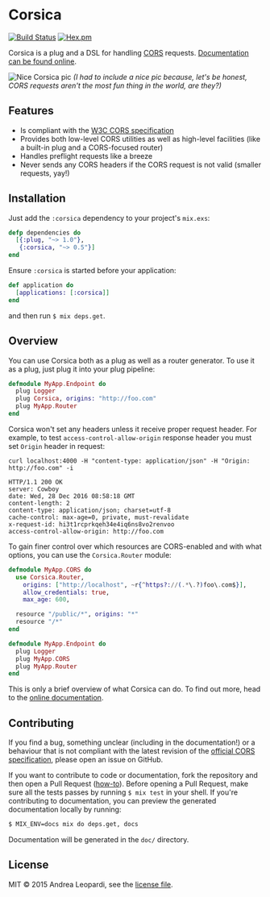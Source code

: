 # Corsica

[![Build Status](https://travis-ci.org/whatyouhide/corsica.svg?branch=master&style=flat-square)](https://travis-ci.org/whatyouhide/corsica)
[![Hex.pm](https://img.shields.io/hexpm/v/corsica.svg)](https://hex.pm/packages/corsica)

Corsica is a plug and a DSL for handling [CORS][cors-wiki] requests.
[Documentation can be found online][docs].

![Nice Corsica pic][image]
*(I had to include a nice pic because, let's be honest, CORS requests aren't the
most fun thing in the world, are they?)*

## Features

* Is compliant with the [W3C CORS specification][cors-spec]
* Provides both low-level CORS utilities as well as high-level facilities (like
    a built-in plug and a CORS-focused router)
* Handles preflight requests like a breeze
* Never sends any CORS headers if the CORS request is not valid (smaller
    requests, yay!)

## Installation

Just add the `:corsica` dependency to your project's `mix.exs`:

```elixir
defp dependencies do
  [{:plug, "~> 1.0"},
   {:corsica, "~> 0.5"}]
end
```

Ensure `:corsica` is started before your application:

```elixir
def application do
  [applications: [:corsica]]
end
```

and then run `$ mix deps.get`.

## Overview

You can use Corsica both as a plug as well as a router generator. To use it as a
plug, just plug it into your plug pipeline:

```elixir
defmodule MyApp.Endpoint do
  plug Logger
  plug Corsica, origins: "http://foo.com"
  plug MyApp.Router
end
```

Corsica won't set any headers unless it receive proper request header. For example, to test `access-control-allow-origin` response header you must set `Origin` header in request:

```shell
curl localhost:4000 -H "content-type: application/json" -H "Origin: http://foo.com" -i
```

```http
HTTP/1.1 200 OK
server: Cowboy
date: Wed, 28 Dec 2016 08:58:18 GMT
content-length: 2
content-type: application/json; charset=utf-8
cache-control: max-age=0, private, must-revalidate
x-request-id: hi3t1rcprkqeh34e4iq6ns8vo2renvoo
access-control-allow-origin: http://foo.com
```

To gain finer control over which resources are CORS-enabled and with what
options, you can use the `Corsica.Router` module:

```elixir
defmodule MyApp.CORS do
  use Corsica.Router,
    origins: ["http://localhost", ~r{^https?://(.*\.?)foo\.com$}],
    allow_credentials: true,
    max_age: 600,

  resource "/public/*", origins: "*"
  resource "/*"
end

defmodule MyApp.Endpoint do
  plug Logger
  plug MyApp.CORS
  plug MyApp.Router
end
```

This is only a brief overview of what Corsica can do. To find out more, head to
the [online documentation][docs].

## Contributing

If you find a bug, something unclear (including in the documentation!) or a
behaviour that is not compliant with the latest revision of the
[official CORS specification][cors-spec], please open an issue on GitHub.

If you want to contribute to code or documentation, fork the repository and then
open a Pull Request
([how-to](https://help.github.com/articles/using-pull-requests/)). Before
opening a Pull Request, make sure all the tests passes by running `$ mix test`
in your shell. If you're contributing to documentation, you can preview the
generated documentation locally by running:

```bash
$ MIX_ENV=docs mix do deps.get, docs
```

Documentation will be generated in the `doc/` directory.

## License

MIT &copy; 2015 Andrea Leopardi, see the [license file](LICENSE.txt).

[image]: http://i.imgur.com/n2DZpEU.jpg
[docs]: https://hexdocs.pm/corsica
[cors-wiki]: http://en.wikipedia.org/wiki/Cross-origin_resource_sharing
[cors-spec]: http://www.w3.org/TR/cors
[plug]: https://github.com/elixir-lang/plug
